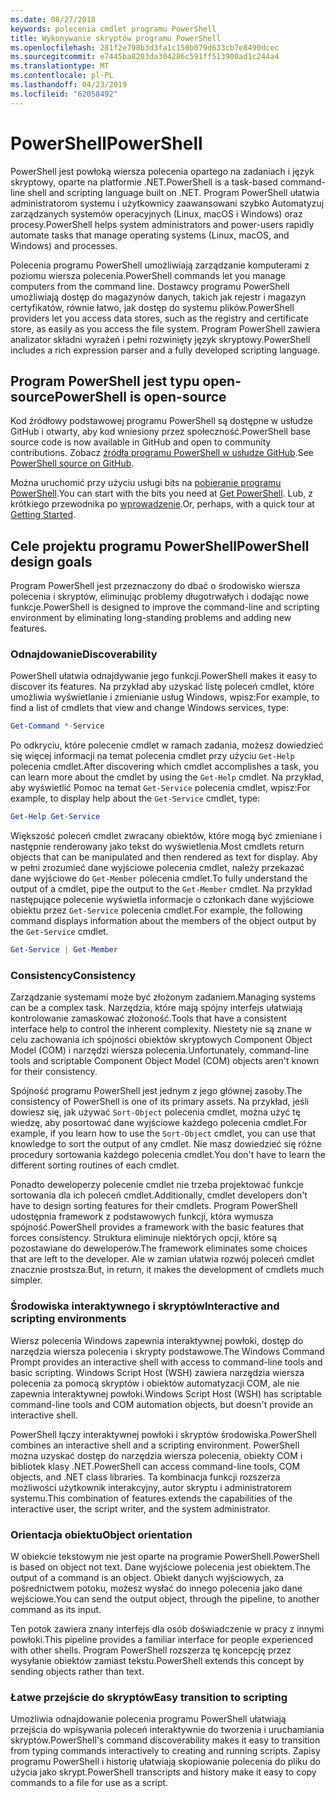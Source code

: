 ```yaml
---
ms.date: 08/27/2018
keywords: polecenia cmdlet programu PowerShell
title: Wykonywanie skryptów programu PowerShell
ms.openlocfilehash: 281f2e798b3d3fa1c150b079d633cb7e8490dcec
ms.sourcegitcommit: e7445ba8203da304286c591ff513900ad1c244a4
ms.translationtype: MT
ms.contentlocale: pl-PL
ms.lasthandoff: 04/23/2019
ms.locfileid: "62058492"
---
```

# <a name="powershell"></a><span data-ttu-id="a6d11-103">PowerShell</span><span class="sxs-lookup"><span data-stu-id="a6d11-103">PowerShell</span></span>

<span data-ttu-id="a6d11-104">PowerShell jest powłoką wiersza polecenia opartego na zadaniach i język skryptowy, oparte na platformie .NET.</span><span class="sxs-lookup"><span data-stu-id="a6d11-104">PowerShell is a task-based command-line shell and scripting language built on .NET.</span></span>
<span data-ttu-id="a6d11-105">Program PowerShell ułatwia administratorom systemu i użytkownicy zaawansowani szybko Automatyzuj zarządzanych systemów operacyjnych (Linux, macOS i Windows) oraz procesy.</span><span class="sxs-lookup"><span data-stu-id="a6d11-105">PowerShell helps system administrators and power-users rapidly automate tasks that manage operating systems (Linux, macOS, and Windows) and processes.</span></span>

<span data-ttu-id="a6d11-106">Polecenia programu PowerShell umożliwiają zarządzanie komputerami z poziomu wiersza polecenia.</span><span class="sxs-lookup"><span data-stu-id="a6d11-106">PowerShell commands let you manage computers from the command line.</span></span> <span data-ttu-id="a6d11-107">Dostawcy programu PowerShell umożliwiają dostęp do magazynów danych, takich jak rejestr i magazyn certyfikatów, równie łatwo, jak dostęp do systemu plików.</span><span class="sxs-lookup"><span data-stu-id="a6d11-107">PowerShell providers let you access data stores, such as the registry and certificate store, as easily as you access the file system.</span></span> <span data-ttu-id="a6d11-108">Program PowerShell zawiera analizator składni wyrażeń i pełni rozwinięty język skryptowy.</span><span class="sxs-lookup"><span data-stu-id="a6d11-108">PowerShell includes a rich expression parser and a fully developed scripting language.</span></span>

## <a name="powershell-is-open-source"></a><span data-ttu-id="a6d11-109">Program PowerShell jest typu open-source</span><span class="sxs-lookup"><span data-stu-id="a6d11-109">PowerShell is open-source</span></span>

<span data-ttu-id="a6d11-110">Kod źródłowy podstawowej programu PowerShell są dostępne w usłudze GitHub i otwarty, aby kod wniesiony przez społeczność.</span><span class="sxs-lookup"><span data-stu-id="a6d11-110">PowerShell base source code is now available in GitHub and open to community contributions.</span></span>
<span data-ttu-id="a6d11-111">Zobacz [źródła programu PowerShell w usłudze GitHub](https://github.com/powershell/powershell).</span><span class="sxs-lookup"><span data-stu-id="a6d11-111">See [PowerShell source on GitHub](https://github.com/powershell/powershell).</span></span>

<span data-ttu-id="a6d11-112">Można uruchomić przy użyciu usługi bits na [pobieranie programu PowerShell](https://github.com/PowerShell/PowerShell#get-powershell).</span><span class="sxs-lookup"><span data-stu-id="a6d11-112">You can start with the bits you need at [Get PowerShell](https://github.com/PowerShell/PowerShell#get-powershell).</span></span>
<span data-ttu-id="a6d11-113">Lub, z krótkiego przewodnika po [wprowadzenie](https://github.com/PowerShell/PowerShell/blob/master/docs/learning-powershell).</span><span class="sxs-lookup"><span data-stu-id="a6d11-113">Or, perhaps, with a quick tour at [Getting Started](https://github.com/PowerShell/PowerShell/blob/master/docs/learning-powershell).</span></span>

## <a name="powershell-design-goals"></a><span data-ttu-id="a6d11-114">Cele projektu programu PowerShell</span><span class="sxs-lookup"><span data-stu-id="a6d11-114">PowerShell design goals</span></span>

<span data-ttu-id="a6d11-115">Program PowerShell jest przeznaczony do dbać o środowisko wiersza polecenia i skryptów, eliminując problemy długotrwałych i dodając nowe funkcje.</span><span class="sxs-lookup"><span data-stu-id="a6d11-115">PowerShell is designed to improve the command-line and scripting environment by eliminating long-standing problems and adding new features.</span></span>

### <a name="discoverability"></a><span data-ttu-id="a6d11-116">Odnajdowanie</span><span class="sxs-lookup"><span data-stu-id="a6d11-116">Discoverability</span></span>

<span data-ttu-id="a6d11-117">PowerShell ułatwia odnajdywanie jego funkcji.</span><span class="sxs-lookup"><span data-stu-id="a6d11-117">PowerShell makes it easy to discover its features.</span></span> <span data-ttu-id="a6d11-118">Na przykład aby uzyskać listę poleceń cmdlet, które umożliwia wyświetlanie i zmienianie usług Windows, wpisz:</span><span class="sxs-lookup"><span data-stu-id="a6d11-118">For example, to find a list of cmdlets that view and change Windows services, type:</span></span>

```powershell
Get-Command *-Service
```

<span data-ttu-id="a6d11-119">Po odkryciu, które polecenie cmdlet w ramach zadania, możesz dowiedzieć się więcej informacji na temat polecenia cmdlet przy użyciu `Get-Help` polecenia cmdlet.</span><span class="sxs-lookup"><span data-stu-id="a6d11-119">After discovering which cmdlet accomplishes a task, you can learn more about the cmdlet by using the `Get-Help` cmdlet.</span></span> <span data-ttu-id="a6d11-120">Na przykład, aby wyświetlić Pomoc na temat `Get-Service` polecenia cmdlet, wpisz:</span><span class="sxs-lookup"><span data-stu-id="a6d11-120">For example, to display help about the `Get-Service` cmdlet, type:</span></span>

```powershell
Get-Help Get-Service
```

<span data-ttu-id="a6d11-121">Większość poleceń cmdlet zwracany obiektów, które mogą być zmieniane i następnie renderowany jako tekst do wyświetlenia.</span><span class="sxs-lookup"><span data-stu-id="a6d11-121">Most cmdlets return objects that can be manipulated and then rendered as text for display.</span></span> <span data-ttu-id="a6d11-122">Aby w pełni zrozumieć dane wyjściowe polecenia cmdlet, należy przekazać dane wyjściowe do `Get-Member` polecenia cmdlet.</span><span class="sxs-lookup"><span data-stu-id="a6d11-122">To fully understand the output of a cmdlet, pipe the output to the `Get-Member` cmdlet.</span></span> <span data-ttu-id="a6d11-123">Na przykład następujące polecenie wyświetla informacje o członkach dane wyjściowe obiektu przez `Get-Service` polecenia cmdlet.</span><span class="sxs-lookup"><span data-stu-id="a6d11-123">For example, the following command displays information about the members of the object output by the `Get-Service` cmdlet.</span></span>

```powershell
Get-Service | Get-Member
```

### <a name="consistency"></a><span data-ttu-id="a6d11-124">Consistency</span><span class="sxs-lookup"><span data-stu-id="a6d11-124">Consistency</span></span>

<span data-ttu-id="a6d11-125">Zarządzanie systemami może być złożonym zadaniem.</span><span class="sxs-lookup"><span data-stu-id="a6d11-125">Managing systems can be a complex task.</span></span> <span data-ttu-id="a6d11-126">Narzędzia, które mają spójny interfejs ułatwiają kontrolowanie zamaskować złożoność.</span><span class="sxs-lookup"><span data-stu-id="a6d11-126">Tools that have a consistent interface help to control the inherent complexity.</span></span> <span data-ttu-id="a6d11-127">Niestety nie są znane w celu zachowania ich spójności obiektów skryptowych Component Object Model (COM) i narzędzi wiersza polecenia.</span><span class="sxs-lookup"><span data-stu-id="a6d11-127">Unfortunately, command-line tools and scriptable Component Object Model (COM) objects aren't known for their consistency.</span></span>

<span data-ttu-id="a6d11-128">Spójność programu PowerShell jest jednym z jego głównej zasoby.</span><span class="sxs-lookup"><span data-stu-id="a6d11-128">The consistency of PowerShell is one of its primary assets.</span></span> <span data-ttu-id="a6d11-129">Na przykład, jeśli dowiesz się, jak używać `Sort-Object` polecenia cmdlet, można użyć tę wiedzę, aby posortować dane wyjściowe każdego polecenia cmdlet.</span><span class="sxs-lookup"><span data-stu-id="a6d11-129">For example, if you learn how to use the `Sort-Object` cmdlet, you can use that knowledge to sort the output of any cmdlet.</span></span> <span data-ttu-id="a6d11-130">Nie masz dowiedzieć się różne procedury sortowania każdego polecenia cmdlet.</span><span class="sxs-lookup"><span data-stu-id="a6d11-130">You don't have to learn the different sorting routines of each cmdlet.</span></span>

<span data-ttu-id="a6d11-131">Ponadto deweloperzy polecenie cmdlet nie trzeba projektować funkcje sortowania dla ich poleceń cmdlet.</span><span class="sxs-lookup"><span data-stu-id="a6d11-131">Additionally, cmdlet developers don't have to design sorting features for their cmdlets.</span></span> <span data-ttu-id="a6d11-132">Program PowerShell udostępnia framework z podstawowych funkcji, która wymusza spójność.</span><span class="sxs-lookup"><span data-stu-id="a6d11-132">PowerShell provides a framework with the basic features that forces consistency.</span></span> <span data-ttu-id="a6d11-133">Struktura eliminuje niektórych opcji, które są pozostawiane do deweloperów.</span><span class="sxs-lookup"><span data-stu-id="a6d11-133">The framework eliminates some choices that are left to the developer.</span></span> <span data-ttu-id="a6d11-134">Ale w zamian ułatwia rozwój poleceń cmdlet znacznie prostsza.</span><span class="sxs-lookup"><span data-stu-id="a6d11-134">But, in return, it makes the development of cmdlets much simpler.</span></span>

### <a name="interactive-and-scripting-environments"></a><span data-ttu-id="a6d11-135">Środowiska interaktywnego i skryptów</span><span class="sxs-lookup"><span data-stu-id="a6d11-135">Interactive and scripting environments</span></span>

<span data-ttu-id="a6d11-136">Wiersz polecenia Windows zapewnia interaktywnej powłoki, dostęp do narzędzia wiersza polecenia i skrypty podstawowe.</span><span class="sxs-lookup"><span data-stu-id="a6d11-136">The Windows Command Prompt provides an interactive shell with access to command-line tools and basic scripting.</span></span> <span data-ttu-id="a6d11-137">Windows Script Host (WSH) zawiera narzędzia wiersza polecenia za pomocą skryptów i obiektów automatyzacji COM, ale nie zapewnia interaktywnej powłoki.</span><span class="sxs-lookup"><span data-stu-id="a6d11-137">Windows Script Host (WSH) has scriptable command-line tools and COM automation objects, but doesn't provide an interactive shell.</span></span>

<span data-ttu-id="a6d11-138">PowerShell łączy interaktywnej powłoki i skryptów środowiska.</span><span class="sxs-lookup"><span data-stu-id="a6d11-138">PowerShell combines an interactive shell and a scripting environment.</span></span> <span data-ttu-id="a6d11-139">PowerShell można uzyskać dostęp do narzędzia wiersza polecenia, obiekty COM i bibliotek klasy .NET.</span><span class="sxs-lookup"><span data-stu-id="a6d11-139">PowerShell can access command-line tools, COM objects, and .NET class libraries.</span></span> <span data-ttu-id="a6d11-140">Ta kombinacja funkcji rozszerza możliwości użytkownik interakcyjny, autor skryptu i administratorem systemu.</span><span class="sxs-lookup"><span data-stu-id="a6d11-140">This combination of features extends the capabilities of the interactive user, the script writer, and the system administrator.</span></span>

### <a name="object-orientation"></a><span data-ttu-id="a6d11-141">Orientacja obiektu</span><span class="sxs-lookup"><span data-stu-id="a6d11-141">Object orientation</span></span>

<span data-ttu-id="a6d11-142">W obiekcie tekstowym nie jest oparte na programie PowerShell.</span><span class="sxs-lookup"><span data-stu-id="a6d11-142">PowerShell is based on object not text.</span></span> <span data-ttu-id="a6d11-143">Dane wyjściowe polecenia jest obiektem.</span><span class="sxs-lookup"><span data-stu-id="a6d11-143">The output of a command is an object.</span></span> <span data-ttu-id="a6d11-144">Obiekt danych wyjściowych, za pośrednictwem potoku, możesz wysłać do innego polecenia jako dane wejściowe.</span><span class="sxs-lookup"><span data-stu-id="a6d11-144">You can send the output object, through the pipeline, to another command as its input.</span></span>

<span data-ttu-id="a6d11-145">Ten potok zawiera znany interfejs dla osób doświadczenie w pracy z innymi powłoki.</span><span class="sxs-lookup"><span data-stu-id="a6d11-145">This pipeline provides a familiar interface for people experienced with other shells.</span></span> <span data-ttu-id="a6d11-146">Program PowerShell rozszerza tę koncepcję przez wysyłanie obiektów zamiast tekstu.</span><span class="sxs-lookup"><span data-stu-id="a6d11-146">PowerShell extends this concept by sending objects rather than text.</span></span>

### <a name="easy-transition-to-scripting"></a><span data-ttu-id="a6d11-147">Łatwe przejście do skryptów</span><span class="sxs-lookup"><span data-stu-id="a6d11-147">Easy transition to scripting</span></span>

<span data-ttu-id="a6d11-148">Umożliwia odnajdowanie polecenia programu PowerShell ułatwiają przejścia do wpisywania poleceń interaktywnie do tworzenia i uruchamiania skryptów.</span><span class="sxs-lookup"><span data-stu-id="a6d11-148">PowerShell's command discoverability makes it easy to transition from typing commands interactively to creating and running scripts.</span></span> <span data-ttu-id="a6d11-149">Zapisy programu PowerShell i historię ułatwiają skopiowanie polecenia do pliku do użycia jako skrypt.</span><span class="sxs-lookup"><span data-stu-id="a6d11-149">PowerShell transcripts and history make it easy to copy commands to a file for use as a script.</span></span>
